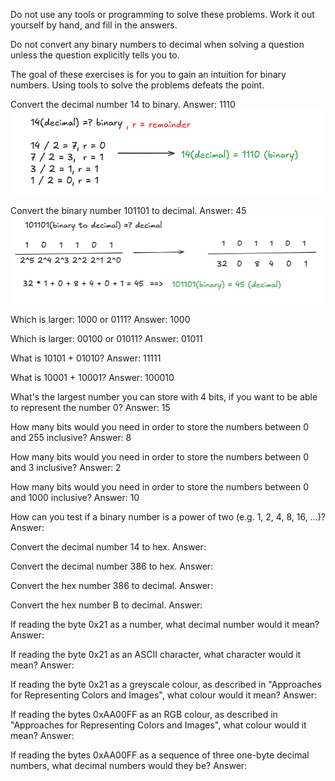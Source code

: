 Do not use any tools or programming to solve these problems. Work it out yourself by hand, and fill in the answers.

Do not convert any binary numbers to decimal when solving a question unless the question explicitly tells you to.

The goal of these exercises is for you to gain an intuition for binary numbers. Using tools to solve the problems defeats the point.

Convert the decimal number 14 to binary.
Answer: 1110
![answer-1](14-decimal-binary.png)

Convert the binary number 101101 to decimal.
Answer: 45
![alt text](101101-to-decimal.png)

Which is larger: 1000 or 0111?
Answer: 1000

Which is larger: 00100 or 01011?
Answer: 01011

What is 10101 + 01010?
Answer: 11111

What is 10001 + 10001?
Answer: 100010

What's the largest number you can store with 4 bits, if you want to be able to represent the number 0?
Answer: 15

How many bits would you need in order to store the numbers between 0 and 255 inclusive?
Answer: 8

How many bits would you need in order to store the numbers between 0 and 3 inclusive?
Answer: 2

How many bits would you need in order to store the numbers between 0 and 1000 inclusive?
Answer: 10

How can you test if a binary number is a power of two (e.g. 1, 2, 4, 8, 16, ...)?
Answer:

Convert the decimal number 14 to hex.
Answer:

Convert the decimal number 386 to hex.
Answer:

Convert the hex number 386 to decimal.
Answer:

Convert the hex number B to decimal.
Answer:

If reading the byte 0x21 as a number, what decimal number would it mean?
Answer:

If reading the byte 0x21 as an ASCII character, what character would it mean?
Answer:

If reading the byte 0x21 as a greyscale colour, as described in "Approaches for Representing Colors and Images", what colour would it mean?
Answer:

If reading the bytes 0xAA00FF as an RGB colour, as described in "Approaches for Representing Colors and Images", what colour would it mean?
Answer:

If reading the bytes 0xAA00FF as a sequence of three one-byte decimal numbers, what decimal numbers would they be?
Answer:
